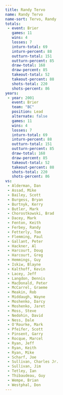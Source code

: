 ```yaml
---
title: Randy Tervo
name: Randy Tervo
name-sort: Tervo, Randy
totals:
 - event: Brier
   games: 11
   wins: 4
   losses: 7
   inturn-total: 69
   inturn-percent: 88
   outturn-total: 151
   outturn-percent: 85
   draw-total: 168
   draw-percent: 85
   takeout-total: 52
   takeout-percent: 88
   shots-total: 220
   shots-percent: 86
years:
 - year: 2001
   event: Brier
   team: "BC"
   position: Lead
   alternate: false
   games: 11
   wins: 4
   losses: 7
   inturn-total: 69
   inturn-percent: 88
   outturn-total: 151
   outturn-percent: 85
   draw-total: 168
   draw-percent: 85
   takeout-total: 52
   takeout-percent: 88
   shots-total: 220
   shots-percent: 86
vs:
 - Alderman, Dan
 - Assad, Mike
 - Bailey, Scott
 - Burgess, Bryan
 - Burtnyk, Kerry
 - Butler, Mark
 - Chorostkowski, Brad
 - Dacey, Mark
 - Fenton, Keith
 - Ferbey, Randy
 - Fetterly, Tom
 - Flemming, Paul
 - Gallant, Peter
 - Hackner, Al
 - Harcourt, Doug
 - Harcourt, Greg
 - Hemmings, Guy
 - Iskiw, Blayne
 - Kalthoff, Kevin
 - Lacey, Jeff
 - Langdon, Dennis
 - MacDonald, Peter
 - McCarrel, Graeme
 - Meakin, Rob
 - Middaugh, Wayne
 - Moshenko, Darcy
 - Moshenko, Jaret
 - Moss, Steve
 - Nedohin, David
 - Ness, Dale
 - O'Rourke, Mark
 - Pfeifer, Scott
 - Pinsent, Garry
 - Rocque, Marcel
 - Ryan, Jeff
 - Ryan, Keith
 - Ryan, Mike
 - Scharf, Joe
 - Sullivan, Charles Jr.
 - Sullivan, Jim
 - Tetley, Ian
 - Thibaudeau, Guy
 - Wempe, Brian
 - Westphal, Don
---
```


